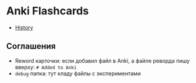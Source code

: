 # Anki Flashcards

- [History](./HISTORY.md)

## Соглашения

- Reword карточки: если добавил файл в Anki, а файле реворда пишу вверху: `# Added to Anki`
- `debug` папка: тут кладу файлы с экспериментами